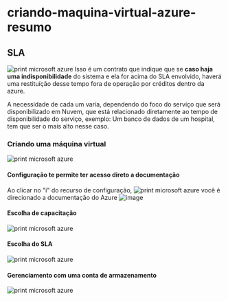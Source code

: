 # criando-maquina-virtual-azure-resumo

## SLA
![print microsoft azure](https://github.com/user-attachments/assets/69e5d2cb-4228-4491-bb1d-abb89ea944ba)
Isso é um contrato que indique que se **caso haja uma indisponibilidade** do sistema e ela for acima do SLA envolvido, haverá uma restituíção desse tempo fora de operação por créditos dentro da azure.

A necessidade de cada um varia, dependendo do foco do serviço que será disponibilizado em Nuvem, que está relacionado diretamente ao tempo de disponibilidade do serviço, exemplo: Um banco de dados de um hospital, tem que ser o mais alto nesse caso. 

### Criando uma máquina virtual
![print microsoft azure](https://github.com/user-attachments/assets/b0d860f9-3504-4ea3-9445-b86af1bc98ce)

#### Configuração te permite ter acesso direto a documentação
Ao clicar no "i" do recurso de configuração, 
![print microsoft azure](https://github.com/user-attachments/assets/1eae5208-99f7-400d-b0d6-4a87f90418cd)
você é direcionado a documentação do Azure
![image](https://github.com/user-attachments/assets/7314367f-fcb7-471f-a63c-658a425f34cd)

#### Escolha de capacitação
![print microsoft azure](https://github.com/user-attachments/assets/846cb559-500c-42fb-b909-5497fad8321c)

#### Escolha do SLA
![print microsoft azure](https://github.com/user-attachments/assets/8ddcff71-3f44-4dfb-8f0d-b08f548c18bd)

#### Gerenciamento com uma conta de armazenamento 
![print microsoft azure](https://github.com/user-attachments/assets/49ccf8f2-c077-4bf8-9d08-003443fd87b7)



